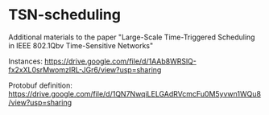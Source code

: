 # TSN-scheduling
Additional materials to the paper "Large-Scale Time-Triggered Scheduling in IEEE 802.1Qbv Time-Sensitive Networks"

Instances: https://drive.google.com/file/d/1AAb8WRSlQ-fx2xXL0srMwomzIRL-JGr6/view?usp=sharing

Protobuf definition: https://drive.google.com/file/d/1QN7NwqiLELGAdRVcmcFu0M5yvwn1WQu8/view?usp=sharing

